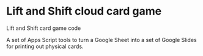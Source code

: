 # Lift and Shift cloud card game
Lift and Shift card game code

A set of Apps Script tools to turn a Google Sheet into a set of Google Slides for printing out physical cards.
